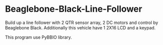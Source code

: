 # Beaglebone-Black-Line-Follower
Build up a line follower with 2 QTR sensor array, 2 DC motors and control by Beaglebone Black.
Additionally this vehicle have 1 2X16 LCD and a keypad.

This program use PyBBIO library.
